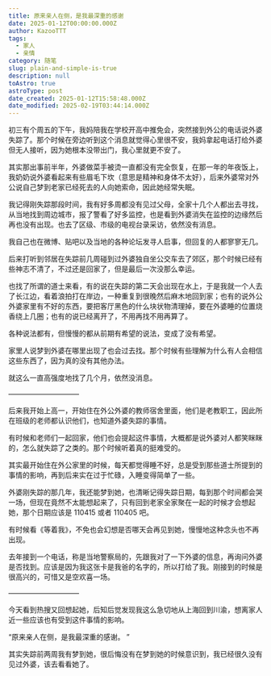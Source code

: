 ```yaml
---
title: 原来亲人在侧，是我最深重的感谢
date: 2025-01-12T00:00:00.000Z
author: KazooTTT
tags:
  - 家人
  - 亲情
category: 随笔
slug: plain-and-simple-is-true
description: null
toAstro: true
astroType: post
date_created: 2025-01-12T15:58:48.000Z
date_modified: 2025-02-19T03:44:14.000Z
---
```


初三有个周五的下午，我妈陪我在学校开高中推免会，突然接到外公的电话说外婆失踪了。那个时候在旁边听到这个消息就觉得心里很不安，我妈拿起电话打给外婆但无人接听，因为她根本没带出门，我心里就更不安了。

其实那出事前半年，外婆做菜手被烫一直都没有完全恢复，在那一年的年夜饭上，我奶奶说外婆看起来有些眉毛下坎（意思是精神和身体不太好），后来外婆常对外公说自己梦到老家已经死去的人向她索命，因此她经常失眠。

我记得刚失踪那段时间，我有好多周都没有见过父母，全家十几个人都出去寻找，从当地找到周边城市，报了警看了好多监控，也是看到外婆消失在监控的边缘然后再也没有出现。也去了区级、市级的电视台录采访，依然没有消息。

我自己也在微博、贴吧以及当地的各种论坛发寻人启事，但回复的人都寥寥无几。

后来打听到邻居在失踪前几周碰到过外婆独自坐公交车去了郊区，那个时候已经有些神志不清了，不过还是回家了，但是最后一次没那么幸运。

也找了所谓的道士来看，有的说在失踪的第二天会出现在水上，于是我就一个人去了长江边，看着浪拍打在岸边，一种重复到很晚然后麻木地回到家；也有的说外公外婆家里有不好的东西，要把客厅黑色的什么块状物清理掉，要在外婆睡的位置烧香绕上几圈；也有的说已经离开了，不用再找不用再算了。

各种说法都有，但慢慢的都从前期有希望的说法，变成了没有希望。

家里人说梦到外婆在哪里出现了也会过去找。那个时候有些理解为什么有人会相信这些东西了，因为真的没有其他办法。

就这么一直高强度地找了几个月，依然没消息。

——————————

后来我开始上高一，开始住在外公外婆的教师宿舍里面，他们是老教职工，因此所在班级的老师都认识他们，也知道外婆失踪的事情。

有时候和老师们一起回家，他们也会提起这件事情，大概都是说外婆对人都笑眯眯的，怎么就失踪了之类的。那个时候听着真的挺难受的。

其实最开始住在外公家里的时候，每天都觉得睡不好，总是受到那些道士所提到的事情的影响，再到后来实在过于忙碌，入睡变得简单了一些。

外婆刚失踪的那几年，我还能梦到她，也清晰记得失踪日期，每到那个时间都会哭一场，但现在竟然不太能想起来了，只有回到老家全家聚在一起的时候才会想起她，那个日期应该是 110415 或者 110405 吧。

有时候看《等着我》，不免也会幻想是否哪天会再见到她，慢慢地这种念头也不再出现。

去年接到一个电话，称是当地警察局的，先跟我对了一下外婆的信息，再询问外婆是否找到。应该是因为我这张卡是我爸的名字的，所以打给了我。刚接到的时候是很高兴的，可惜又是空欢喜一场。

——————————

今天看到热搜又回想起她，后知后觉发现我这么急切地从上海回到川渝，想离家人近一些应该也有受到这件事情的影响。

“原来亲人在侧，是我最深重的感谢。 ”

其实失踪前两周我有梦到她，很后悔没有在梦到她的时候意识到，我已经很久没有见过外婆，该去看看她了。
